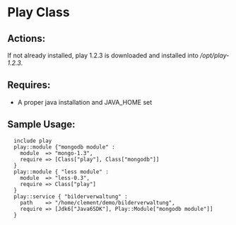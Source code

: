 Play Class
==========

Actions:
--------
If not already installed, play 1.2.3 is downloaded and installed into _/opt/play-1.2.3_. 

 Requires:
-----------

* A proper java installation and JAVA_HOME set

Sample Usage:
-------------

	  include play
	  play::module {"mongodb module" :
	 	module  => "mongo-1.3", 
		require => [Class["play"], Class["mongodb"]]
	  }
	  play::module { "less module" :
	 	module  => "less-0.3",
		require => Class["play"]
	  }
	  play::service { "bilderverwaltung" :
		path    => "/home/clement/demo/bilderverwaltung",
		require => [Jdk6["Java6SDK"], Play::Module["mongodb module"]]
	  }

